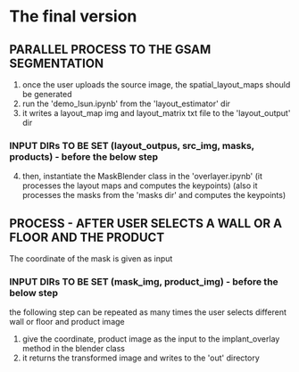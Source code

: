 # The final version

## PARALLEL PROCESS TO THE GSAM SEGMENTATION

1. once the user uploads the source image, the spatial_layout_maps should be generated
2. run the 'demo_lsun.ipynb' from the 'layout_estimator' dir
3. it writes a layout_map img and layout_matrix txt file to the 'layout_output' dir

### INPUT DIRs TO BE SET (layout_outpus, src_img, masks, products) - before the below step
4. then, instantiate the MaskBlender class in the 'overlayer.ipynb' 
(it processes the layout maps and computes the keypoints)
(also it processes the masks from the 'masks dir' and computes the keypoints)

## PROCESS - AFTER USER SELECTS A WALL OR A FLOOR AND THE PRODUCT
The coordinate of the mask is given as input

### INPUT DIRs TO BE SET (mask_img, product_img) - before the below step
the following step can be repeated as many times the user selects different wall or floor and product image
1. give the coordinate, product image as the input to the implant_overlay method in the blender class
2. it returns the transformed image and writes to the 'out' directory
